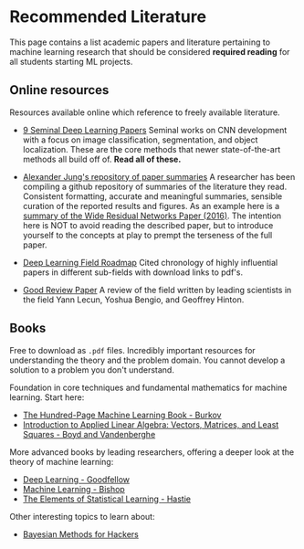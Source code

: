 # Recommended Literature

This page contains a list academic papers and literature pertaining to machine learning research that should be considered **required reading** for all students starting ML projects.

## Online resources

Resources available online which reference to freely available literature. 

- [9 Seminal Deep Learning Papers](https://adeshpande3.github.io/adeshpande3.github.io/The-9-Deep-Learning-Papers-You-Need-To-Know-About.html)
Seminal works on CNN development with a focus on image classification, segmentation, and object localization. These are the core methods that newer state-of-the-art methods all build off of. **Read all of these.**

- [Alexander Jung's repository of paper summaries](https://github.com/aleju/papers)
A researcher has been compiling a github repository of summaries of the literature they read. Consistent formatting, accurate and meaningful summaries, sensible curation of the reported results and figures. As an example here is a [summary of the Wide Residual Networks Paper (2016)](https://github.com/aleju/papers/blob/master/neural-nets/Wide_Residual_Networks.md). The intention here is NOT to avoid reading the described paper, but to introduce yourself to the concepts at play to prempt the terseness of the full paper.

- [Deep Learning Field Roadmap](https://github.com/floodsung/Deep-Learning-Papers-Reading-Roadmap)
Cited chronology of highly influential papers in different sub-fields with download links to pdf's.

- [Good Review Paper](http://www.cs.toronto.edu/~hinton/absps/NatureDeepReview.pdf)
A review of the field written by leading scientists in the field Yann Lecun, Yoshua Bengio, and Geoffrey Hinton. 



## Books

Free to download as `.pdf` files. Incredibly important resources for understanding the theory and the problem domain. You cannot develop a solution to a problem you don't understand.

Foundation in core techniques and fundamental mathematics for machine learning. Start here:
- [The Hundred-Page Machine Learning Book - Burkov](http://themlbook.com/wiki/doku.php)
- [Introduction to Applied Linear Algebra: Vectors, Matrices, and Least Squares - Boyd and Vandenberghe](http://vmls-book.stanford.edu/)

More advanced books by leading researchers, offering a deeper look at the theory of machine learning:
- [Deep Learning - Goodfellow](https://github.com/janishar/mit-deep-learning-book-pdf)
- [Machine Learning - Bishop](http://users.isr.ist.utl.pt/~wurmd/Livros/school/Bishop%20-%20Pattern%20Recognition%20And%20Machine%20Learning%20-%20Springer%20%202006.pdf)
- [The Elements of Statistical Learning - Hastie](https://web.stanford.edu/~hastie/Papers/ESLII.pdf)

Other interesting topics to learn about:

- [Bayesian Methods for Hackers](http://camdavidsonpilon.github.io/Probabilistic-Programming-and-Bayesian-Methods-for-Hackers/)